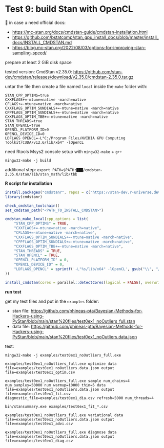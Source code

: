 # Test 9: build Stan with OpenCL

📑 in case u need official docs:
- https://mc-stan.org/docs/cmdstan-guide/cmdstan-installation.html
- https://github.com/bstatcomp/stan_gpu_install_docs/blob/master/install_docs/INSTALL_CMDSTAN.md
- https://blog.mc-stan.org/2022/08/03/options-for-improving-stan-sampling-speed/

prepare at least 2 GiB disk space

tested version: CmdStan v2.35.0: https://github.com/stan-dev/cmdstan/releases/download/v2.35.0/cmdstan-2.35.0.tar.gz

untar the file then create a file named `local` inside the `make` folder with:
```
STAN_CPP_OPTIMS=true
CXXFLAGS+=-mtune=native -march=native
CFLAGS+=-mtune=native -march=native
CXXFLAGS_OPTIM_SUNDIALS+=-mtune=native -march=native
CPPFLAGS_OPTIM_SUNDIALS+=-mtune=native -march=native
CXXFLAGS_OPTIM_TBB+=-mtune=native -march=native
STAN_THREADS=true
STAN_OPENCL=true
OPENCL_PLATFORM_ID=0
OPENCL_DEVICE_ID=0
LDFLAGS_OPENCL=-L"C:/Program Files/NVIDIA GPU Computing Toolkit/CUDA/v12.6/lib/x64" -lOpenCL
```

need Rtools Msys2 console setup with `mingw32-make` + `g++`
```
mingw32-make -j build
```

additional step: `export PATH=$PATH:███/cmdstan-2.35.0/stan/lib/stan_math/lib/tbb`

**R script for installation**
```r
install.packages("cmdstanr", repos = c("https://stan-dev.r-universe.dev", getOption("repos")))
library(cmdstanr)

check_cmdstan_toolchain()
set_cmdstan_path("<PATH_TO_INSTALL_CMDSTAN>")

cmdstan_make_local(cpp_options = list(
	"STAN_CPP_OPTIMS" = TRUE,
	"CXXFLAGS+=-mtune=native -march=native",
	"CFLAGS+=-mtune=native -march=native",
	"CXXFLAGS_OPTIM_SUNDIALS+=-mtune=native -march=native",
	"CPPFLAGS_OPTIM_SUNDIALS+=-mtune=native -march=native",
	"CXXFLAGS_OPTIM_TBB+=-mtune=native -march=native",
	"STAN_THREADS" = TRUE,
	"STAN_OPENCL" = TRUE,
	"OPENCL_PLATFORM_ID" = 0,
	"OPENCL_DEVICE_ID" = 0,
	"LDFLAGS_OPENCL" = sprintf('-L"%s/lib/x64" -lOpenCL', gsub("\\", "/", Sys.getenv("CUDA_PATH"), fixed = TRUE))
))

install_cmdstan(cores = parallel::detectCores(logical = FALSE), overwrite = TRUE)
```

**run test**

get my test files and put in the `examples` folder:
- stan file: https://github.com/phineas-pta/Bayesian-Methods-for-Hackers-using-PyStan/blob/main/stan%20files/test0ex1_noOutliers_full.stan
- data file: https://github.com/phineas-pta/Bayesian-Methods-for-Hackers-using-PyStan/blob/main/stan%20files/test0ex1_noOutliers.data.json

test:
```
mingw32-make -j examples/test0ex1_noOutliers_full.exe

examples/test0ex1_noOutliers_full.exe optimize data file=examples/test0ex1_noOutliers.data.json output file=examples/test0ex1_optim.csv

examples/test0ex1_noOutliers_full.exe sample num_chains=4 num_samples=50000 num_warmup=10000 thin=5 data file=examples/test0ex1_noOutliers.data.json output file=examples/test0ex1_fit.csv diagnostic_file=examples/test0ex1_dia.csv refresh=5000 num_threads=4

bin/stansummary.exe examples/test0ex1_fit_*.csv

examples/test0ex1_noOutliers_full.exe variational data file=examples/test0ex1_noOutliers.data.json output file=examples/test0ex1_advi.csv

examples/test0ex1_noOutliers_full.exe diagnose data file=examples/test0ex1_noOutliers.data.json output file=examples/test0ex1_diag.csv
```
